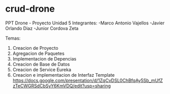 # crud-drone
 PPT Drone - Proyecto Unidad 5
 Integrantes:
  -Marco Antonio Vajellos
  -Javier Orlando Diaz
  -Junior Cordova Zeta
  
  Temas:
  1. Creacion de Proyecto
  2. Agregacion de Paquetes
  3. Implementacion de Depencias
  4. Creacion de Base de Datos
  5. Creacion de Service Eureka
  6. Creacion e implementacion de Interfaz Template
 https://docs.google.com/presentation/d/1ZqCvDSL0ChBfqAy5Sb_mUfZzTeCWGRSdCbSyY6KmVDQ/edit?usp=sharing
